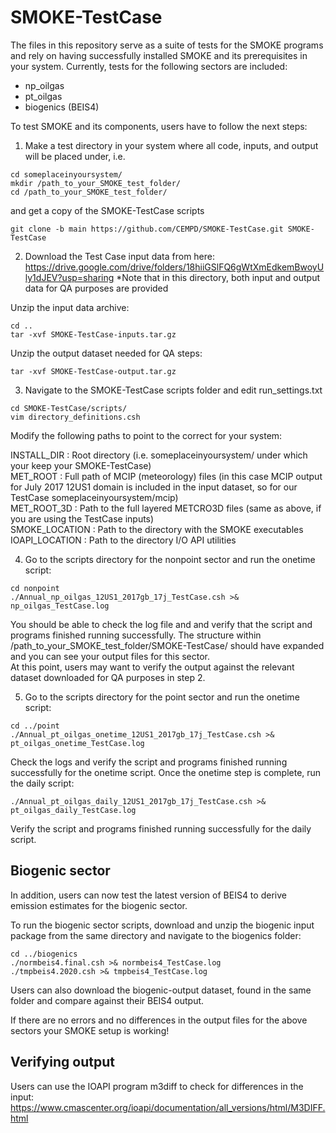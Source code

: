 # SMOKE-TestCase

The files in this repository serve as a suite of tests for the SMOKE programs and rely on having successfully installed SMOKE and its prerequisites in your system. Currently, tests for the following sectors are included:
- np_oilgas  
- pt_oilgas
- biogenics (BEIS4) 

To test SMOKE and its components, users have to follow the next steps:

1. Make a test directory in your system where all code, inputs, and output will be placed under, i.e.  
```
cd someplaceinyoursystem/
mkdir /path_to_your_SMOKE_test_folder/
cd /path_to_your_SMOKE_test_folder/
```
and get a copy of the SMOKE-TestCase scripts
```
git clone -b main https://github.com/CEMPD/SMOKE-TestCase.git SMOKE-TestCase
```
2. Download the Test Case input data from here:  
https://drive.google.com/drive/folders/18hiiGSlFQ6gWtXmEdkemBwoyUly1dJEV?usp=sharing
*Note that in this directory, both input and output data for QA purposes are provided

Unzip the input data archive:
```
cd ..
tar -xvf SMOKE-TestCase-inputs.tar.gz
```
Unzip the output dataset needed for QA steps:
```
tar -xvf SMOKE-TestCase-output.tar.gz
```

3. Navigate to the SMOKE-TestCase scripts folder and edit run_settings.txt  
```
cd SMOKE-TestCase/scripts/
vim directory_definitions.csh
```
Modify the following paths to point to the correct for your system:

INSTALL_DIR    : Root directory (i.e. someplaceinyoursystem/ under which your keep your SMOKE-TestCase)  
MET_ROOT       : Full path of MCIP (meteorology) files (in this case MCIP output for July 2017 12US1 domain is included in the input dataset, so for our TestCase someplaceinyoursystem/mcip)  
MET_ROOT_3D    : Path to the full layered METCRO3D files (same as above, if you are using the TestCase inputs)  
SMOKE_LOCATION : Path to the directory with the SMOKE executables  
IOAPI_LOCATION : Path to the directory I/O API utilities  

4. Go to the scripts directory for the nonpoint sector and run the onetime script:
```
cd nonpoint
./Annual_np_oilgas_12US1_2017gb_17j_TestCase.csh >& np_oilgas_TestCase.log
```
You should be able to check the log file and and verify that the script and programs finished running successfully.
The structure within /path_to_your_SMOKE_test_folder/SMOKE-TestCase/ should have expanded and you can see your output files for this sector.  
At this point, users may want to verify the output against the relevant dataset downloaded for QA purposes in step 2.

5. Go to the scripts directory for the point sector and run the onetime script:
```
cd ../point
./Annual_pt_oilgas_onetime_12US1_2017gb_17j_TestCase.csh >& pt_oilgas_onetime_TestCase.log
```
Check the logs and verify the script and programs finished running successfully for the onetime script.
Once the onetime step is complete, run the daily script: 
```
./Annual_pt_oilgas_daily_12US1_2017gb_17j_TestCase.csh >& pt_oilgas_daily_TestCase.log
```
Verify the script and programs finished running successfully for the daily script.

## Biogenic sector

In addition, users can now test the latest version of BEIS4 to derive emission estimates for the biogenic sector.

To run the biogenic sector scripts, download and unzip the biogenic input package from the same directory and navigate to the biogenics folder:

```
cd ../biogenics
./normbeis4.final.csh >& normbeis4_TestCase.log
./tmpbeis4.2020.csh >& tmpbeis4_TestCase.log
```

Users can also download the biogenic-output dataset, found in the same folder and compare against their BEIS4 output.

If there are no errors and no differences in the output files for the above sectors your SMOKE setup is working! 

## Verifying output

Users can use the IOAPI program m3diff to check for differences in the input:
https://www.cmascenter.org/ioapi/documentation/all_versions/html/M3DIFF.html





